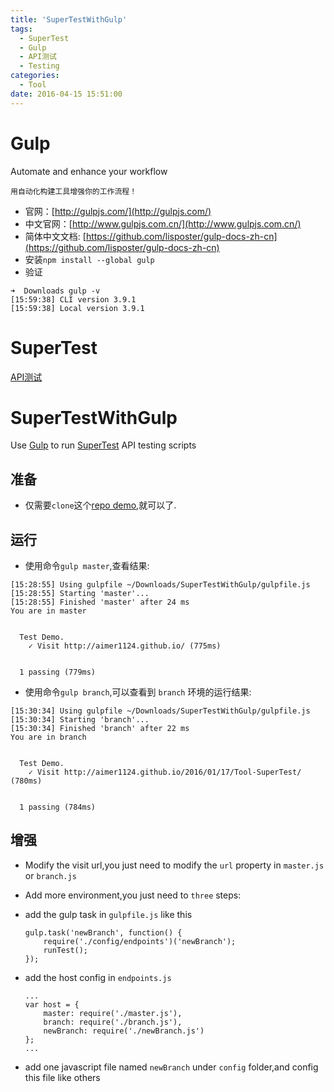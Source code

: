 ```yaml
---
title: 'SuperTestWithGulp'
tags:
  - SuperTest
  - Gulp
  - API测试
  - Testing
categories:
  - Tool
date: 2016-04-15 15:51:00
---
```


# Gulp

 Automate and enhance your workflow

`用自动化构建工具增强你的工作流程！`

* 官网：[http://gulpjs.com/](http://gulpjs.com/)
* 中文官网：[http://www.gulpjs.com.cn/](http://www.gulpjs.com.cn/)
* 简体中文文档: [https://github.com/lisposter/gulp-docs-zh-cn](https://github.com/lisposter/gulp-docs-zh-cn)
* 安装`npm install --global gulp`
* 验证

```
➜  Downloads gulp -v
[15:59:38] CLI version 3.9.1
[15:59:38] Local version 3.9.1

```

<!--more-->



# SuperTest

[API测试](http://aimer1124.github.io/2016/01/17/Tool-SuperTest/)

# SuperTestWithGulp
Use [Gulp](http://gulpjs.com/) to run [SuperTest](https://github.com/visionmedia/supertest) API testing scripts

## 准备

* 仅需要`clone`这个[repo demo](https://github.com/aimer1124/SuperTestWithGulp.git),就可以了.

## 运行

* 使用命令`gulp master`,查看结果:

```
[15:28:55] Using gulpfile ~/Downloads/SuperTestWithGulp/gulpfile.js
[15:28:55] Starting 'master'...
[15:28:55] Finished 'master' after 24 ms
You are in master


  Test Demo.
    ✓ Visit http://aimer1124.github.io/ (775ms)


  1 passing (779ms)

```
* 使用命令`gulp branch`,可以查看到 `branch` 环境的运行结果:

```
[15:30:34] Using gulpfile ~/Downloads/SuperTestWithGulp/gulpfile.js
[15:30:34] Starting 'branch'...
[15:30:34] Finished 'branch' after 22 ms
You are in branch


  Test Demo.
    ✓ Visit http://aimer1124.github.io/2016/01/17/Tool-SuperTest/ (780ms)


  1 passing (784ms)

```
## 增强

* Modify the visit url,you just need to modify the `url` property in `master.js` or `branch.js`
* Add more environment,you just need to `three` steps:
 * add the gulp task in `gulpfile.js` like this

	```
	gulp.task('newBranch', function() {
		require('./config/endpoints')('newBranch');
		runTest();
	});

	```

 * add the host config in `endpoints.js`

	```
	...
	var host = {
	    master: require('./master.js'),
	    branch: require('./branch.js'),
	    newBranch: require('./newBranch.js')
	};
	...
	```

 * add one javascript file named `newBranch` under `config` folder,and config this file like others
